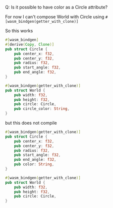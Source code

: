 Q: Is it possible to have color as a Circle attribute?

For now I can't  compose World with Circle using 
`#[wasm_bindgen(getter_with_clone)]`

So this works 

```rust
#[wasm_bindgen]
#[derive(Copy, Clone)]
pub struct Circle {
    pub center_x: f32, 
    pub center_y: f32, 
    pub radius: f32,
    pub start_angle: f32, 
    pub end_angle: f32,
}

#[wasm_bindgen(getter_with_clone)]
pub struct World {
    pub width: f32,
    pub height: f32,
    pub circle: Circle,
    pub circle_color: String,
}
```
but this does not compile

```rust
#[wasm_bindgen(getter_with_clone)]
pub struct Circle {
    pub center_x: f32, 
    pub center_y: f32, 
    pub radius: f32,
    pub start_angle: f32, 
    pub end_angle: f32,
    pub color: String,
}

#[wasm_bindgen(getter_with_clone)]
pub struct World {
    pub width: f32,
    pub height: f32,
    pub circle: Circle,
}
```

